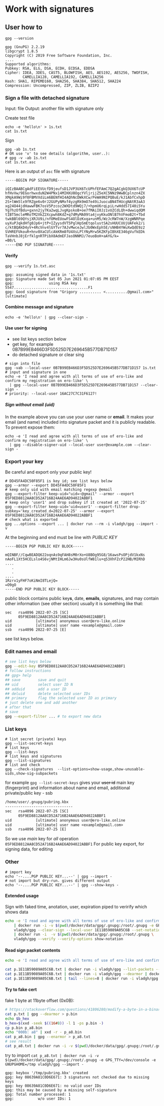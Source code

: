 # Work with signatures

## User how to

```shell
gpg --version
```
```text
gpg (GnuPG) 2.2.19
libgcrypt 1.8.5
Copyright (C) 2019 Free Software Foundation, Inc.
....
Supported algorithms:
Pubkey: RSA, ELG, DSA, ECDH, ECDSA, EDDSA
Cipher: IDEA, 3DES, CAST5, BLOWFISH, AES, AES192, AES256, TWOFISH,
        CAMELLIA128, CAMELLIA192, CAMELLIA256
Hash: SHA1, RIPEMD160, SHA256, SHA384, SHA512, SHA224
Compression: Uncompressed, ZIP, ZLIB, BZIP2
```

### Sign a file with detached signature

Input: file
Output: another file with signature only

Create test file
```shell
echo -e 'hello\n' > 1s.txt
cat 1s.txt
```
Sign
```shell
gpg -ab 1s.txt
# OR use 'v' to see details (algorithm, user..):
# gpg -v -ab 1s.txt
cat 1s.txt.asc
```
Here is an output of `asc` file with signature
```text
-----BEGIN PGP SIGNATURE-----

iQIzBAABCgAdFiEEVUcfD9jeufsD1JVP3UX6TcUPhfEFAmC7Q2gACgkQ3UX6TcUP
hfHvVw/9EGorhwxduN2W4PNx14MIKKU8OgcYVljrijZ5eXC5NNz9WwBCplnzn4ZX
XMgkA9Wi9f0FBMVXdiLm6BENfHI4AQhNcDWkXCw/PeWA9NIPQBuE/kJ1AbfCxhpD
2S+lWm5lx9fRZge6v0rJ2GUPyNMxf4yzgRk9mO7e49iJuocuBN4THUcgNAtR3aA3
xg24O44jdHawwFBK7osV5Pzcoz2WXDtd9WQj7/+hpmU6rqLpiLrwHdd57I40i5Yu
Yg7hzOfBdu+gxnn2jy7Ka2wqLJvgKpskoB+oe7fMAiI0Jz1vUZCdLQh+dwwiqdQM
tIBT5mcleMRoTM2XkZ2Xcpwh8KdZ+q7dMyMA09ta4jvyKkuONlB7hVFmoB2t+Tbd
twkBBl69QYsjXRJU9i/nfOMeEUowFS4OlDzKxqa+unM5/WzJcRW7nW/XzgWNRPqe
uyXuPJqkdHfg0Jp6+jtP+IZyysdVT5PglHpSmEtqolustSA2sHUUCUUjUAFek2/i
c/ktBQAkD4yV+4RcVnv4lGYTvr7AJvMwceJwlJb0WxEph5E/sNHB4YWuXwQdE9z2
SVHREFUkouR+hnv0XaCUlcAkKRm8fU4XsLPlYNyMrw5KZKFpIBhXE346gVufkEDk
TaVHnbJ8jErfklgnRTPibX8AdmEFJasONNMJ/7euoBoH+aAYG/k=
=B0/L
-----END PGP SIGNATURE-----

```

#### Verify

```shell
gpg --verify 1s.txt.asc
```
```text
gpg: assuming signed data in '1s.txt'
gpg: Signature made Sat 05 Jun 2021 01:07:05 PM EEST
gpg:                using RSA key 5547..................................F1
gpg: Good signature from "Grigory .......... <..........@gmail.com>" [ultimate]

```

#### Combine message and signature
```shell
echo -e 'hello\n' | gpg --clear-sign -
```
#### Use user for signing

- see list keys section below
- get key, for example 0B7B99EB466D3F5D525D7E269645B577DB71D157
- do detached signature or clear sing

```shell
# sign into file
gpg -vab --local-user 0B7B99EB466D3F5D525D7E269645B577DB71D157 1s.txt
# input and signature in one
echo -e 'I read and agree with all terms of use of ero-like and confirm my registration on ero-like' \
  | gpg --local-user 0B7B99EB466D3F5D525D7E269645B577DB71D157 --clear-sign -
# priority: --local-user 16AC27C7C31F6127!
```

##### Sign without email (uid)

In the example above you can use your user name or **email**. It makes your email (and name)
included into signature packet and it is publicly readable. To prevent expose them:
```shell
echo -e 'I read and agree with all terms of use of ero-like and confirm my registration on ero-like' \
  | gpg --disable-signer-uid --local-user user@example.com --clear-sign -
```

### Export your key

Be careful and export only your public key!
```shell
# DD45FA4DC50F85F1 is key id; see list keys below
gpg --armor --export DD45FA4DC50F85F1
# keep only uid with email matching regexp @email
gpg --export-filter keep-uid="uid=~@gmail" --armor --export 05F9ED8812AA8CD52A716B24AAE6AD94022ABBF1
# keep only 'user1' and drop subkey if it created at '2022-07-25'
gpg --export-filter keep-uid='uid=user1' --export-filter drop-subkey='key_created_d=2022-07-25' --armor --export 05F9ED8812AA8CD52A716B24AAE6AD94022ABBF1
# check what is exported 
gpg ...options --export ... | docker run --rm -i vladgh/gpg --import -v

```
At the beginning and end must be line with *PUBLIC KEY*
```text
-----BEGIN PGP PUBLIC KEY BLOCK-----

mQINBF//CqwBEADQ622oqnAs9qFAH8sM0rXo+U8BOg95G8/16awsPsOPjdV1kxNs
nAoFL1Xt5HCELslo4S6vjNMtIHLm6Jw3Hu0sUlfW81lu+q53XhFZcP22HB/MIRhD
....
   .
   .
....
1Rzrx1yFHF7oKiNmI8TLejQ=
=O9gO
-----END PGP PUBLIC KEY BLOCK-----

```

public block contains public key**s**, date, **emails**, signatures, and may contain other
information (see other section)
usually it is something like that:
```
sec   rsa4096 2022-07-25 [SC]
      05F9ED8812AA8CD52A716B24AAE6AD94022ABBF1
uid           [ultimate] anonymous user@ero-like.online
uid           [ultimate] user name <example@gmail.com>
ssb   rsa4096 2022-07-25 [E]
```

see list keys below.

### Edit names and email

```bash
# see list keys below
gpg --edit-key 05F9ED8812AA8CD52A716B24AAE6AD94022ABBF1
# follow instructions
## gpg> help
## save        save and quit
## uid         select user ID N
## adduid      add a user ID
## deluid      delete selected user IDs
## primary     flag the selected user ID as primary
# just delete one and add another
# after that
# save
gpg --export-filter ... # to export new data
```

### List keys

```shell
# list secret (private) keys
gpg --list-secret-keys
# list keys
gpg --list-keys
# list keys and signatures
gpg --list-signatures
# list and check
gpg --check-signatures  --list-options=show-usage,show-unusable-uids,show-sig-subpackets
```

for example `gpg --list-secret-keys` gives your ~~user id~~ main key (fingerprint) and
information about name and email, additional private/public key - ssb 
```txt
/home/user/.gnupg/pubring.kbx
-------------------------------
sec   rsa4096 2022-07-25 [SC]
      05F9ED8812AA8CD52A716B24AAE6AD94022ABBF1
uid           [ultimate] anonymous user@ero-like.online
uid           [ultimate] user name <example@gmail.com>
ssb   rsa4096 2022-07-25 [E]
```

So we use *main* key for *all* operation `05F9ED8812AA8CD52A716B24AAE6AD94022ABBF1`
For public key export, for signing data, for editing


### Other

```shell
# import key
echo '--....PGP PUBLIC KEY...--' | gpg --import -
# not import but dry-run. gives different output
echo '--....PGP PUBLIC KEY...--' | gpg --show-keys -

```

#### Extended usage

Sign with faked time, anotation, user, expiration piped to verirify which shows data
```bash
echo -e 'I read and agree with all terms of use of ero-like and confirm my registration on ero-like' \
    | docker run -i -v $(pwd)/docker/data/gpg/.gnupg:/root/.gnupg -e GPG_TTY=/dev/console \
    vladgh/gpg --clear-sign --local-user 1E11B59089A05C6B --set-notation name@ero-like.online=value --default-sig-expire 1 --faked-system-time 20230304T143648 \
    | docker run -i  -v $(pwd)/docker/data/gpg/.gnupg:/root/.gnupg \
    vladgh/gpg --verify --verify-options show-notation
```

#### Read sign packet contents
```bash
echo -e 'I read and agree with all terms of use of ero-like and confirm my registration on ero-like'     | docker run -i -v $(pwd)/docker/data/gpg/.gnupg:/root/.gnupg -e GPG_TTY=/dev/console     vladgh/gpg --clear-sign --local-user 1E11B59089A05C6B --set-notation name@ero-like.online=value --default-sig-expire 1 --faked-system-time 20230304T143648 > p.1E11B59089A05C6B.txt

cat p.1E11B59089A05C6B.txt | docker run -i vladgh/gpg --list-packets --verbos -
cat p.1E11B59089A05C6B.txt | docker run -i vladgh/gpg --dearmor | docker run -i vladgh/gpg --list-packets --verbos -
cat p.1E11B59089A05C6B.txt | tail --lines=8 | docker run -i vladgh/gpg --list-packets --verbos -
```


#### Try to fake cert
fake 1 byte at 11byte offset (0x0B):
```bash
# https://stackoverflow.com/questions/41806280/modify-a-byte-in-a-binary-file-using-standard-linux-command-line-tools
cat p.txt | gpg --dearmor > p.bin
echo $b_hex
b_hex=$(xxd -seek $((16#B)) -l 1 -ps p.bin -)
cp p.bin p_a8.bin
echo "000b: a8" | xxd -r - p_a8.bin
cat p_a8.bin | gpg --enarmor > p_a8.txt
# see result
cat p_a8.txt | docker run -i -v $(pwd)/docker/data/gpg/.gnupg:/root/.gnupg -e GPG_TTY=/dev/console -e GNUPGHOME=/tmp vladgh/gpg --list-packets --verbos -
```
try to import
`cat p_a8.txt | docker run -i -v $(pwd)/docker/data/gpg/.gnupg:/root/.gnupg -e GPG_TTY=/dev/console -e GNUPGHOME=/tmp vladgh/gpg --import -`
```text
gpg: keybox '/tmp/pubring.kbx' created
gpg: key 08639A81C0D6E671: 3 signatures not checked due to missing keys
gpg: key 08639A81C0D6E671: no valid user IDs
gpg: this may be caused by a missing self-signature
gpg: Total number processed: 1
gpg:           w/o user IDs: 1
```
